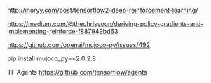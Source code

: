 http://inoryy.com/post/tensorflow2-deep-reinforcement-learning/

https://medium.com/@thechrisyoon/deriving-policy-gradients-and-implementing-reinforce-f887949bd63

https://github.com/openai/mujoco-py/issues/492

pip install mujoco_py==2.0.2.8 

TF Agents https://github.com/tensorflow/agents
